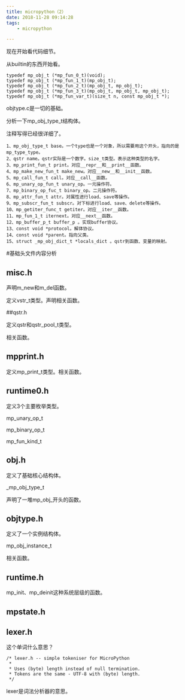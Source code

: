 ```yaml
---
title: micropython（2）
date: 2018-11-28 09:14:28
tags:
	- micropython

---
```




现在开始看代码细节。

从builtin的东西开始看。

```
typedef mp_obj_t (*mp_fun_0_t)(void);
typedef mp_obj_t (*mp_fun_1_t)(mp_obj_t);
typedef mp_obj_t (*mp_fun_2_t)(mp_obj_t, mp_obj_t);
typedef mp_obj_t (*mp_fun_3_t)(mp_obj_t, mp_obj_t, mp_obj_t);
typedef mp_obj_t (*mp_fun_var_t)(size_t n, const mp_obj_t *);
```



objtype.c是一切的基础。



分析一下mp_obj_type_t结构体。

注释写得已经很详细了。

```
1、mp_obj_type_t base。一个type也是一个对象，所以需要用这个开头，指向的是mp_type_type。
2、qstr name。qstr实际是一个数字。size_t类型。表示这种类型的名字。
3、mp_print_fun_t print。对应__repr__和__print__函数。
4、mp_make_new_fun_t make_new。对应__new__和__init__函数。
5、mp_call_fun_t call。对应__call__函数。
6、mp_unary_op_fun_t unary_op。一元操作符。
7、mp_binary_op_fuc_t binary_op。二元操作符。
8、mp_attr_fun_t attr。对属性进行load、save等操作。
9、mp_subscr_fun_t subscr。对下标进行load、save、delete等操作。
10、mp_getiter_func_t getiter。对应__iter__函数。
11、mp_fun_1_t iternext。对应__next__函数。
12、mp_buffer_p_t buffer_p 。实现buffer协议。
13、const void *protocol。解体协议。
14、const void *parent。指向父类。
15、struct _mp_obj_dict_t *locals_dict 。qstr到函数、变量的映射。
```



#基础头文件内容分析

## misc.h

声明m_new和m_del函数。

定义vstr_t类型。声明相关函数。

##qstr.h

定义qstr和qstr_pool_t类型。

相关函数。

## mpprint.h

定义mp_print_t类型。相关函数。

## runtime0.h

定义3个主要枚举类型。

mp_unary_op_t

mp_binary_op_t

mp_fun_kind_t

## obj.h

定义了基础核心结构体。

_mp_obj_type_t

声明了一堆mp_obj_开头的函数。

## objtype.h

定义了一个实例结构体。

mp_obj_instance_t

相关函数。

## runtime.h

mp_init、mp_deinit这种系统层级的函数。

## mpstate.h



## lexer.h

这个单词什么意思？

```
/* lexer.h -- simple tokeniser for MicroPython
 *
 * Uses (byte) length instead of null termination.
 * Tokens are the same - UTF-8 with (byte) length.
 */
```

lexer是词法分析器的意思。


